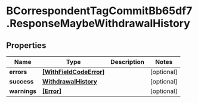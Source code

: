 # BCorrespondentTagCommitBb65df7.ResponseMaybeWithdrawalHistory

## Properties

Name | Type | Description | Notes
------------ | ------------- | ------------- | -------------
**errors** | [**[WithFieldCodeError]**](WithFieldCodeError.md) |  | [optional] 
**success** | [**WithdrawalHistory**](WithdrawalHistory.md) |  | [optional] 
**warnings** | [**[Error]**](Error.md) |  | [optional] 



